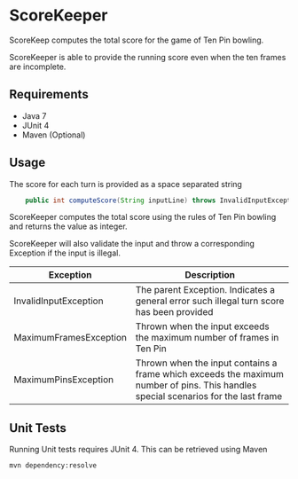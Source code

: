 # ScoreKeeper

ScoreKeep computes the total score for the game of Ten Pin bowling.

ScoreKeeper is able to provide the running score even when the ten frames are incomplete.

## Requirements

* Java 7
* JUnit 4
* Maven (Optional)

## Usage

The score for each turn is provided as a space separated string

```java
    public int computeScore(String inputLine) throws InvalidInputException
```

ScoreKeeper computes the total score using the rules of Ten Pin bowling and returns the value as integer.

ScoreKeeper will also validate the input and throw a corresponding Exception if the input is illegal.

| Exception | Description |
| ----------|-------------|
| InvalidInputException | The parent Exception. Indicates a general error such illegal turn score has been provided |
| MaximumFramesException | Thrown when the input exceeds the maximum number of frames in Ten Pin|
| MaximumPinsException | Thrown when the input contains a frame which exceeds the maximum number of pins. This handles special scenarios for the last frame|

## Unit Tests

Running Unit tests requires JUnit 4. This can be retrieved using Maven

```
mvn dependency:resolve
```

